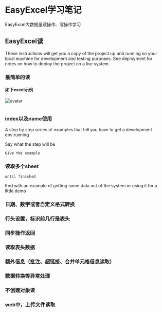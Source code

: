 # EasyExcel学习笔记

EasyExcel大数据量读操作、写操作学习

## EasyExcel读

These instructions will get you a copy of the project up and running on your local machine for development and testing purposes. See deployment for notes on how to deploy the project on a live system.

### 最简单的读

#### 如下excel示例

![avatar](http://baidu.com/pic/doge.png)

```

```

### index以及name使用

A step by step series of examples that tell you have to get a development env running

Say what the step will be

```
Give the example
```

### 读取多个sheet

```
until finished
```

End with an example of getting some data out of the system or using it for a little demo


### 日期、数字或者自定义格式转换

### 行头设置，标识前几行是表头

### 同步操作返回

### 读取表头数据

### 额外信息（批注、超链接、合并单元格信息读取）

### 数据转换等异常处理

### 不创建对象读

### web中，上传文件读取
